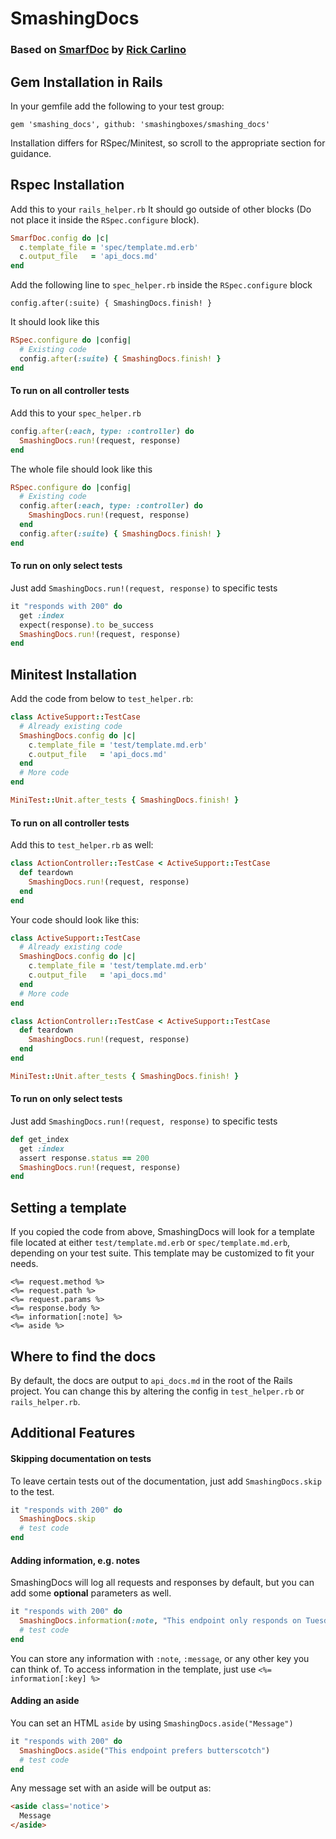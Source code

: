 # SmashingDocs

### Based on [SmarfDoc](https://github.com/RickCarlino/smarf_doc) by [Rick Carlino](https://github.com/RickCarlino/)

## Gem Installation in Rails

In your gemfile add the following to your test group:

`gem 'smashing_docs', github: 'smashingboxes/smashing_docs'`

Installation differs for RSpec/Minitest, so scroll to the appropriate section for guidance.

## Rspec Installation

Add this to your `rails_helper.rb` It should go outside of other blocks
(Do not place it inside the `RSpec.configure` block).
```ruby
SmarfDoc.config do |c|
  c.template_file = 'spec/template.md.erb'
  c.output_file   = 'api_docs.md'
end
```

Add the following line to `spec_helper.rb` inside the `RSpec.configure` block

`config.after(:suite) { SmashingDocs.finish! }`

It should look like this
```ruby
RSpec.configure do |config|
  # Existing code
  config.after(:suite) { SmashingDocs.finish! }
end
```
#### To run on all controller tests

Add this to your `spec_helper.rb`
```ruby
config.after(:each, type: :controller) do
  SmashingDocs.run!(request, response)
end
```

The whole file should look like this
```ruby
RSpec.configure do |config|
  # Existing code
  config.after(:each, type: :controller) do
    SmashingDocs.run!(request, response)
  end
  config.after(:suite) { SmashingDocs.finish! }
end
```
#### To run on only select tests
Just add `SmashingDocs.run!(request, response)` to specific tests
```ruby
it "responds with 200" do
  get :index
  expect(response).to be_success
  SmashingDocs.run!(request, response)
end
```

## Minitest Installation

Add the code from below to `test_helper.rb`:
```ruby
class ActiveSupport::TestCase
  # Already existing code
  SmashingDocs.config do |c|
    c.template_file = 'test/template.md.erb'
    c.output_file   = 'api_docs.md'
  end
  # More code
end

MiniTest::Unit.after_tests { SmashingDocs.finish! }
```
#### To run on all controller tests
Add this to `test_helper.rb` as well:
```ruby
class ActionController::TestCase < ActiveSupport::TestCase
  def teardown
    SmashingDocs.run!(request, response)
  end
end
```

Your code should look like this:
```ruby
class ActiveSupport::TestCase
  # Already existing code
  SmashingDocs.config do |c|
    c.template_file = 'test/template.md.erb'
    c.output_file   = 'api_docs.md'
  end
  # More code
end

class ActionController::TestCase < ActiveSupport::TestCase
  def teardown
    SmashingDocs.run!(request, response)
  end
end

MiniTest::Unit.after_tests { SmashingDocs.finish! }
```


#### To run on only select tests
Just add `SmashingDocs.run!(request, response)` to specific tests
```ruby
def get_index
  get :index
  assert response.status == 200
  SmashingDocs.run!(request, response)
end
```

## Setting a template

If you copied the code from above, SmashingDocs will look for a template file located at either
`test/template.md.erb` or `spec/template.md.erb`, depending on your test suite.
This template may be customized to fit your needs.

```erb
<%= request.method %>
<%= request.path %>
<%= request.params %>
<%= response.body %>
<%= information[:note] %>
<%= aside %>
```

## Where to find the docs

By default, the docs are output to `api_docs.md` in the root of the Rails project.
You can change this by altering the config in `test_helper.rb` or `rails_helper.rb`.

## Additional Features

#### Skipping documentation on tests

To leave certain tests out of the documentation, just add `SmashingDocs.skip` to the test.

```ruby
it "responds with 200" do
  SmashingDocs.skip
  # test code
end
```

#### Adding information, e.g. notes
SmashingDocs will log all requests and responses by default, but you can add some
**optional** parameters as well.

```ruby
it "responds with 200" do
  SmashingDocs.information(:note, "This endpoint only responds on Tuesdays")
  # test code
end
```
You can store any information with `:note`, `:message`, or any other key you can think of.
To access information in the template, just use `<%= information[:key] %>`

#### Adding an aside

You can set an HTML `aside` by using `SmashingDocs.aside("Message")`
```ruby
it "responds with 200" do
  SmashingDocs.aside("This endpoint prefers butterscotch")
  # test code
end
```

Any message set with an aside will be output as:

```html
<aside class='notice'>
  Message
</aside>
```

